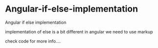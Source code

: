 # Angular-if-else-implementation
Angular if else implementation


implementation of else is a bit different in angular we need to use markup 

check code for more info....
